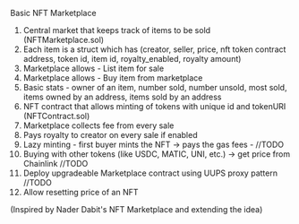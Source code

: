Basic NFT Marketplace

1. Central market that keeps track of items to be sold (NFTMarketplace.sol)
2. Each item is a struct which has (creator, seller, price, nft token contract address, token id, item id, royalty_enabled, royalty amount)
3. Marketplace allows - List item for sale
4. Marketplace allows - Buy item from marketplace
5. Basic stats - owner of an item, number sold, number unsold, most sold, items owned by an address, items sold by an address
6. NFT contract that allows minting of tokens with unique id and tokenURI (NFTContract.sol)
7. Marketplace collects fee from every sale
8. Pays royalty to creator on every sale if enabled
9. Lazy minting - first buyer mints the NFT -> pays the gas fees - //TODO
10. Buying with other tokens (like USDC, MATIC, UNI, etc.) -> get price from Chainlink //TODO
11. Deploy upgradeable Marketplace contract using UUPS proxy pattern //TODO
12. Allow resetting price of an NFT

(Inspired by Nader Dabit's NFT Marketplace and extending the idea)